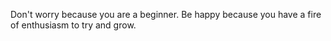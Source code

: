 Don't worry because you are a beginner. Be happy because you have a fire of enthusiasm to try and grow.
